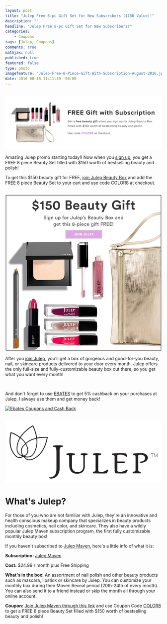 ```yaml
---
layout: post
title: "Julep Free 8-pc Gift Set for New Subscribers ($150 Value)!"
description: ""
headline: "Julep Free 8-pc Gift Set for New Subscribers!"
categories: 
    - Coupons
tags: [Julep, Coupons]
comments: true
mathjax: null
published: true
featured: false
type: photo
imagefeature: "Julep-Free-8-Piece-Gift-With-Subscription-August-2016.jpg"
date: 2016-08-18 11:11:39 -08:00
---
```


<br>

<center><a href="http://shareasale.com/r.cfm?b=898326&u=1115177&m=49325&urllink=&afftrack=" target="_blank"><img src="/images/Julep-Free-8-Piece-Gift-With-Subscription-August-2016-Coupon.png" border="0" style="border:none;max-width:100%;" />
</a></center>

<p>Amazing Julep promo starting today!! Now when you <a href="http://shareasale.com/r.cfm?b=898326&u=1115177&m=49325&urllink=&afftrack=" target="_blank">sign up</a>, you get a FREE 8 piece Beauty Set filled with $150 worth of bestselling beauty and polish!</p>

<p>To get this $150 beauty gift for FREE, <a href="http://shareasale.com/r.cfm?b=898326&u=1115177&m=49325&urllink=&afftrack=" target="_blank">join Julep Beauty Box</a> and add the FREE 8 piece Beauty Set to your cart and use code COLOR8 at checkout.</p>

<br>

<center><a href="http://shareasale.com/r.cfm?b=898326&u=1115177&m=49325&urllink=&afftrack=" target="_blank"><img src="/images/Julep-Free-8-Piece-Gift-With-Subscription-August-2016.jpg" border="0" style="border:none;max-width:100%;" />
</a></center>

<p>After you <a href="http://shareasale.com/r.cfm?b=898326&u=1115177&m=49325&urllink=&afftrack=" target="_blank">join Julep</a>, you'll get a box of gorgeous and good-for-you beauty, nail, or skincare products delivered to your door every month. Julep offers the only full-size and fully-customizable beauty box out there, so you get what you want every month!</p>

<br>

<p>And don't forget to use <a href="http://www.ebates.com/rf.do?referrerid=nFbj2DqrCN%2BpB5AWKzmAFQ%3D%3D&eeid=30337" target="_blank">EBATES</a> to get 5% cashback on your purchases at Julep, I always use them and get money back!</p>

<a href='https://www.ebates.com/r/LORETT1403?eeid=28585' target='_blank' rel='nofollow'><img src='https://www.ebates.com/referral/2012/global_files/images/ebates_logo.png' alt='Ebates Coupons and Cash Back' height='31' width='171' border='0'/></a>

<br>

<center><a href="http://refer.julep.com/v2/share/6232653664775881338" target="_blank"><img src="/images/JulepLogo.jpg" border="0" style="border:none;max-width:100%;" />
</a></center>

# What's Julep?
<p>For those of you who are not familiar with Julep, they're an innovative and health conscious makeup company that specializes in beauty products including cosmetics, nail color, and skincare. 
They also have a wildly popular Julep Maven subscription program, the first fully customizable monthly beauty box!</p>

<p>If you haven't subscribed to <a href="http://refer.julep.com/v2/share/6232653664775881338" target="_blank">Julep Maven</a>, here's a little info of what it is:</p>

<p><b>Subscription:</b> <a href="http://refer.julep.com/v2/share/6232653664775881338" target="_blank">Julep Maven</a></p>
<p><b>Cost:</b> $24.99 / month plus Free Shipping</p>
<p><b>What's in the box:</b> An assortment of nail polish and other beauty products such as mascara, lipstick or skincare by Julep. 
You can customize your monthly box during their Maven Reveal period (20th-24th of every month). 
You can also send it to a friend instead or skip the month all through your online account.</p>
<p><b>Coupon:</b> <a href="http://shareasale.com/r.cfm?b=898326&u=1115177&m=49325&urllink=&afftrack=" target="_blank">Join Julep Maven through this link</a> and use Coupon Code <a href="http://shareasale.com/r.cfm?b=898326&u=1115177&m=49325&urllink=&afftrack=" target="_blank">COLOR8</a> to get a FREE 8 piece Beauty Set filled with $150 worth of bestselling beauty and polish!</p>
